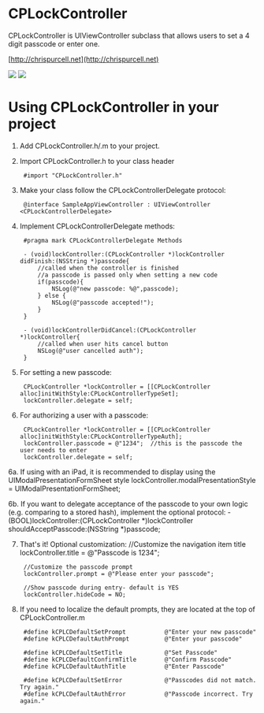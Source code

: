 CPLockController
============
CPLockController is UIViewController subclass that allows users to set a 4 digit passcode or enter one.

[http://chrispurcell.net](http://chrispurcell.net)

![](http://chrispurcell.net/github/cplockcontroller/enterpasscode.png)
![](http://chrispurcell.net/github/cplockcontroller/setpasscode.png)

Using CPLockController in your project
===================================

1. Add CPLockController.h/.m to your project.
2. Import CPLockController.h to your class header
		
		#import "CPLockController.h"
3. Make your class follow the CPLockControllerDelegate protocol:

		@interface SampleAppViewController : UIViewController <CPLockControllerDelegate>
4. Implement CPLockControllerDelegate methods:

		#pragma mark CPLockControllerDelegate Methods
		
		- (void)lockController:(CPLockController *)lockController didFinish:(NSString *)passcode{
			//called when the controller is finished
			//a passcode is passed only when setting a new code
			if(passcode){
				NSLog(@"new passcode: %@",passcode);
			} else {
				NSLog(@"passcode accepted!");
			}
		}
		
		- (void)lockControllerDidCancel:(CPLockController *)lockController{
			//called when user hits cancel button
			NSLog(@"user cancelled auth");
		}
5. For setting a new passcode:

		CPLockController *lockController = [[CPLockController alloc]initWithStyle:CPLockControllerTypeSet];
		lockController.delegate = self;
		
6. For authorizing a user with a passcode:

		CPLockController *lockController = [[CPLockController alloc]initWithStyle:CPLockControllerTypeAuth];
		lockController.passcode = @"1234";  //this is the passcode the user needs to enter
		lockController.delegate = self;

6a. If using with an iPad, it is recommended to display using the UIModalPresentationFormSheet style
                lockController.modalPresentationStyle = UIModalPresentationFormSheet;
	
6b. If you want to delegate acceptance of the passcode to your own logic (e.g. comparing to a stored hash), implement the optional protocol:
                - (BOOL)lockController:(CPLockController *)lockController shouldAcceptPasscode:(NSString *)passcode;

7. That's it!  Optional customization:
		//Customize the navigation item title
		lockController.title = @"Passcode is 1234";
		
		//Customize the passcode prompt
		lockController.prompt = @"Please enter your passcode";
		
		//Show passcode during entry- default is YES
		lockController.hideCode = NO;

8. If you need to localize the default prompts, they are located at the top of CPLockController.m

		#define kCPLCDefaultSetPrompt			@"Enter your new passcode"
		#define kCPLCDefaultAuthPrompt			@"Enter your passcode"

		#define kCPLCDefaultSetTitle			@"Set Passcode"
		#define kCPLCDefaultConfirmTitle		@"Confirm Passcode"
		#define kCPLCDefaultAuthTitle			@"Enter Passcode"

		#define kCPLCDefaultSetError			@"Passcodes did not match. Try again."
		#define kCPLCDefaultAuthError			@"Passcode incorrect. Try again."
		

